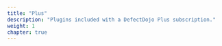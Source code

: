 ```yaml
---
title: "Plus"
description: "Plugins included with a DefectDojo Plus subscription."
weight: 1
chapter: true
---
```

